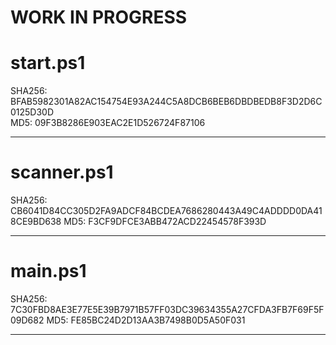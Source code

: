 # WORK IN PROGRESS
 
# start.ps1 

 SHA256: BFAB5982301A82AC154754E93A244C5A8DCB6BEB6DBDBEDB8F3D2D6C0125D30D  
 MD5: 09F3B8286E903EAC2E1D526724F87106
___________________________________________________________________________
# scanner.ps1

SHA256: CB6041D84CC305D2FA9ADCF84BCDEA7686280443A49C4ADDDD0DA418CE9BD638
MD5: F3CF9DFCE3ABB472ACD22454578F393D
___________________________________________________________________________
# main.ps1

SHA256: 7C30FBD8AE3E77E5E39B7971B57FF03DC39634355A27CFDA3FB7F69F5F09D682
MD5: FE85BC24D2D13AA3B7498B0D5A50F031
___________________________________________________________________________
